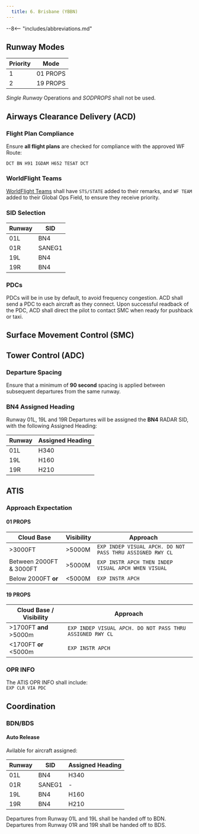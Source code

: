 ```yaml
---
  title: 6. Brisbane (YBBN)
---
```


--8<-- "includes/abbreviations.md"

## Runway Modes

| Priority | Mode |
| ---------- | --- |
|  1 | 01 PROPS |
|  2  | 19 PROPS |

*Single Runway* Operations and *SODPROPS* shall not be used.

## Airways Clearance Delivery (ACD)
### Flight Plan Compliance
Ensure **all flight plans** are checked for compliance with the approved WF Route:

`DCT BN H91 IGDAM H652 TESAT DCT`

### WorldFlight Teams
[WorldFlight Teams](../../#official-team-callsigns) shall have `STS/STATE` added to their remarks, and `WF TEAM` added to their Global Ops Field, to ensure they receive priority.

### SID Selection

| Runway | SID |
| ---------- | --- |
| 01L  | BN4 |
| 01R  | SANEG1 |
| 19L  | BN4 |
| 19R  | BN4 |

### PDCs
PDCs will be in use by default, to avoid frequency congestion. ACD shall send a PDC to each aircraft as they connect. Upon successful readback of the PDC, ACD shall direct the pilot to contact SMC when ready for pushback or taxi.

## Surface Movement Control (SMC)

## Tower Control (ADC)
### Departure Spacing
Ensure that a minimum of **90 second** spacing is applied between subsequent departures from the same runway.

### BN4 Assigned Heading
Runway 01L, 19L and 19R Departures will be assigned the **BN4** RADAR SID, with the following Assigned Heading:

| Runway | Assigned Heading |
| ---------- | --- |
| 01L      | H340 |
| 19L      | H160 |
| 19R      | H210 |

## ATIS
### Approach Expectation
#### 01 PROPS

| Cloud Base             | Visibility     | Approach                             |
| -----------------------| -------------- | -------------------------------------|
| >3000FT                | >5000M         | `EXP INDEP VISUAL APCH. DO NOT PASS THRU ASSIGNED RWY CL` |
| Between 2000FT & 3000FT| >5000M         | `EXP INSTR APCH THEN INDEP VISUAL APCH WHEN VISUAL`|
| Below 2000FT **or**    | <5000M         | `EXP INSTR APCH`                |

#### 19 PROPS

| Cloud Base / Visibility             | Approach                             |
| -----------------------| -------------------------------------|
| >1700FT **and** >5000m               | `EXP INDEP VISUAL APCH. DO NOT PASS THRU ASSIGNED RWY CL` |
| <1700FT **or** <5000m    | `EXP INSTR APCH`                |

### OPR INFO
The ATIS OPR INFO shall include:  
`EXP CLR VIA PDC`

## Coordination
### BDN/BDS
#### Auto Release
Avilable for aircraft assigned:

| Runway | SID | Assigned Heading |
| ---------- | --- | --- |
| 01L  | BN4 | H340 |
| 01R  | SANEG1 | - |
| 19L  | BN4 | H160 |
| 19R  | BN4 | H210 |

Departures from Runway 01L and 19L shall be handed off to BDN.  
Departures from Runway 01R and 19R shall be handed off to BDS.